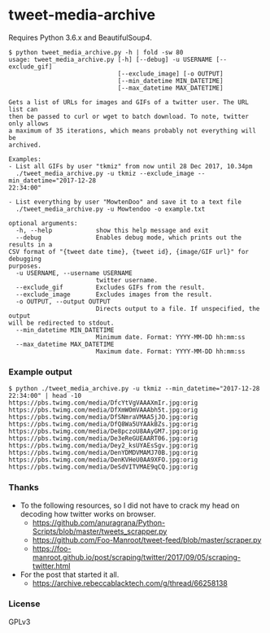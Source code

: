 # tweet-media-archive

Requires Python 3.6.x and BeautifulSoup4.

```
$ python tweet_media_archive.py -h | fold -sw 80
usage: tweet_media_archive.py [-h] [--debug] -u USERNAME [--exclude_gif]
                              [--exclude_image] [-o OUTPUT]
                              [--min_datetime MIN_DATETIME]
                              [--max_datetime MAX_DATETIME]

Gets a list of URLs for images and GIFs of a twitter user. The URL list can
then be passed to curl or wget to batch download. To note, twitter only allows
a maximum of 35 iterations, which means probably not everything will be
archived.

Examples:
- List all GIFs by user "tkmiz" from now until 28 Dec 2017, 10.34pm
  ./tweet_media_archive.py -u tkmiz --exclude_image --min_datetime="2017-12-28
22:34:00"

- List everything by user "MowtenDoo" and save it to a text file
  ./tweet_media_archive.py -u Mowtendoo -o example.txt

optional arguments:
  -h, --help            show this help message and exit
  --debug               Enables debug mode, which prints out the results in a
CSV format of "{tweet date time}, {tweet id}, {image/GIF url}" for debugging
purposes.
  -u USERNAME, --username USERNAME
                        twitter username.
  --exclude_gif         Excludes GIFs from the result.
  --exclude_image       Excludes images from the result.
  -o OUTPUT, --output OUTPUT
                        Directs output to a file. If unspecified, the output
will be redirected to stdout.
  --min_datetime MIN_DATETIME
                        Minimum date. Format: YYYY-MM-DD hh:mm:ss
  --max_datetime MAX_DATETIME
                        Maximum date. Format: YYYY-MM-DD hh:mm:ss
```


### Example output

```
$ python ./tweet_media_archive.py -u tkmiz --min_datetime="2017-12-28 22:34:00" | head -10
https://pbs.twimg.com/media/DfcYtVgVAAAXmIr.jpg:orig
https://pbs.twimg.com/media/DfXmWOmVAAAbh5t.jpg:orig
https://pbs.twimg.com/media/DfSNmraVMAA5jJO.jpg:orig
https://pbs.twimg.com/media/DfQ8Wa5UYAAkBZs.jpg:orig
https://pbs.twimg.com/media/De8pczoU8AAyGM7.jpg:orig
https://pbs.twimg.com/media/De3eReGUEAART06.jpg:orig
https://pbs.twimg.com/media/Dey2_ksUYAEsSgv.jpg:orig
https://pbs.twimg.com/media/DenYDMDVMAMJ70B.jpg:orig
https://pbs.twimg.com/media/DenKVHeU0AA9XFO.jpg:orig
https://pbs.twimg.com/media/DeSdVITVMAE9qCQ.jpg:orig
```


### Thanks

- To the following resources, so I did not have to crack my head on decoding how twitter works on browser.
    - https://github.com/anuragrana/Python-Scripts/blob/master/tweets_scrapper.py
    - https://github.com/Foo-Manroot/tweet-feed/blob/master/scraper.py
    - https://foo-manroot.github.io/post/scraping/twitter/2017/09/05/scraping-twitter.html
- For the post that started it all.
    - https://archive.rebeccablacktech.com/g/thread/66258138


### License

GPLv3
